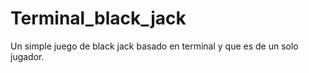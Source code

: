 # Terminal_black_jack
Un simple juego de black jack basado en terminal y que es de un solo jugador.
